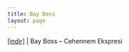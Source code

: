 ```yaml
---
title: Bay Boss
layout: page
---
```

<a href="https://cloud.mail.ru/public/76ed321fe85b/Bay%20Boss%20-%20Cehennem%20Ekspresi" target="_blank">[indir]</a> | Bay Boss &#8211; Cehennem Ekspresi